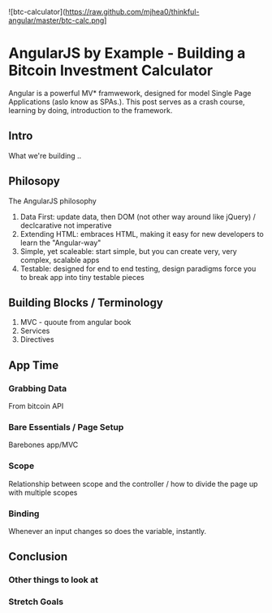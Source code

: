 
![btc-calculator](https://raw.github.com/mjhea0/thinkful-angular/master/btc-calc.png]


# AngularJS by Example - Building a Bitcoin Investment Calculator

Angular is a powerful MV* framwework, designed for model Single Page Applications (aslo know as SPAs.). This post serves as a crash course, learning by doing, introduction to the framework. 

## Intro

What we're building ..

## Philosopy

The AngularJS philosophy

1. Data First: update data, then DOM (not other way around like jQuery) / declcarative not imperative
2. Extending HTML: embraces HTML, making it easy for new developers to learn the "Angular-way"
3. Simple, yet scaleable: start simple, but you can create very, very complex, scalable apps 
4. Testable: designed for end to end testing, design paradigms force you to break app into tiny testable pieces


## Building Blocks / Terminology

1. MVC - quoute from angular book
2. Services
3. Directives

## App Time

### Grabbing Data

From bitcoin API

### Bare Essentials / Page Setup

Barebones app/MVC

### Scope

Relationship between scope and the controller / how to divide the page up with multiple scopes

### Binding

Whenever an input changes so does the variable, instantly.

## Conclusion

### Other things to look at
### Stretch Goals

